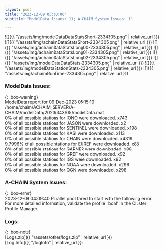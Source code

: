 ```yaml
---
layout: post
title: "2023-12-09 05:00:00"
subtitle: "ModelData Issues: 11; A-CHAIM System Issues: 1"

---
```


![]({{ "/assets/img/modelDataDataStatsShort-2334305.png" | relative_url }})
![]({{ "/assets/img/achaimDataStatsShort-2334305.png" | relative_url }})
![]({{ "/assets/img/achaimDataStatsLong00-2334305.png" | relative_url }})
![]({{ "/assets/img/achaimDataStatsLong01-2334305.png" | relative_url }})
![]({{ "/assets/img/achaimDataStatsLong02-2334305.png" | relative_url }})
![]({{ "/assets/img/modelDataDataStats-2334305.png" | relative_url }})
![]({{ "/assets/img/modelDataStationStats-2334305.png" | relative_url }})
![]({{ "/assets/img/achaimRunTime-2334305.png" | relative_url }})


### ModelData Issues:  
  
{: .box-warning}  
 ModelData report for 09-Dec-2023 05:15:10   
 /home/chaim/ACHAIM_SERVER/A-CHAIM/modelData/2023/343/05/modelData.mat   
 0% of all possible stations for IONO were downloaded. x743   
 0% of all possible stations for JASON were downloaded. x2   
 0% of all possible stations for SENTINEL were downloaded. x198   
 0% of all possible stations for KASI were downloaded. x113   
 0% of all possible stations for CHAIN were downloaded. x4319   
 9.7996% of all possible stations for EUREF were downloaded. x88   
 0% of all possible stations for GARNER were downloaded. x88   
 0% of all possible stations for GREF were downloaded. x92   
 0% of all possible stations for IGS were downloaded. x92   
 0% of all possible stations for NOAA were downloaded. x296   
 0% of all possible stations for QGN were downloaded. x298   
  
### A-CHAIM System Issues:  
  
{: .box-error}  
2023-12-09 04:09:40 Parallel pool failed to start with the following error. For more detailed information, validate the profile 'local' in the Cluster Profile Manager.  

### Logs:  
  
{: .box-note}  
[Logs.zip]({{ "/assets/other/logs.zip" | relative_url }})  
[Log Info]({{ "/logInfo" | relative_url }})  
